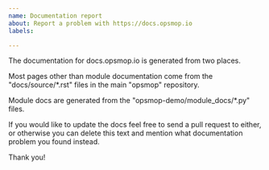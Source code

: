 ```yaml
---
name: Documentation report
about: Report a problem with https://docs.opsmop.io
labels: 

---
```


The documentation for docs.opsmop.io is generated from two places.

Most pages other than module documentation come from the "docs/source/*.rst" files in the main "opsmop" repository.

Module docs are generated from the "opsmop-demo/module_docs/*.py" files.

If you would like to update the docs feel free to send a pull request to either, or otherwise you can delete this text and mention what documentation problem you found instead.

Thank you!
